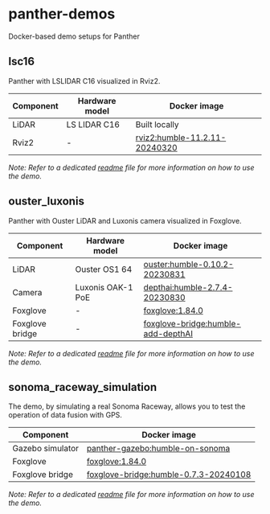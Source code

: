 # panther-demos

Docker-based demo setups for Panther

## lsc16

Panther with LSLIDAR C16 visualized in Rviz2.

| Component | Hardware model | Docker image                                                                                                                                                                                         |
| --------- | -------------- | ---------------------------------------------------------------------------------------------------------------------------------------------------------------------------------------------------- |
| LiDAR     | LS LIDAR C16   | Built locally                                                                                                                                                                                        |
| Rviz2     | -              | [rviz2:humble-11.2.11-20240320](https://hub.docker.com/layers/husarion/rviz2/humble-11.2.11-20240320/images/sha256-320574ab3c4c93145a21e86fe44dd93b17d25a97841e85b6a9fbbf6729a4e41f?context=explore) |

*Note: Refer to a dedicated [readme](./lsc16/README.md) file for more information on how to use the demo.*

## ouster_luxonis

Panther with Ouster LiDAR and Luxonis camera visualized in Foxglove.

| Component       | Hardware model    | Docker image                                                                                                                                                                                                   |
| --------------- | ----------------- | -------------------------------------------------------------------------------------------------------------------------------------------------------------------------------------------------------------- |
| LiDAR           | Ouster OS1 64     | [ouster:humble-0.10.2-20230831](https://hub.docker.com/layers/husarion/ouster/humble-0.10.2-20230831/images/sha256-ae0cd563c6e46676075e1a1ef9abb887f2c57d8a10d29fb8d18eef8ef20546f0?context=explore)           |
| Camera          | Luxonis OAK-1 PoE | [depthai:humble-2.7.4-20230830](https://hub.docker.com/layers/husarion/depthai/humble-2.7.4-20230830/images/sha256-e2f01a5c7fbecae0a8a1a0f5078e1d71dcf1499dce39f994b82ac9fc5aad28aa?context=explore)           |
| Foxglove        | -                 | [foxglove:1.84.0](https://hub.docker.com/layers/husarion/foxglove/1.84.0/images/sha256-ddd1041e3a8d884930dc595bb98673cb78e8263dafffcc8c24382d7db616cd03?context=explore)                                       |
| Foxglove bridge | -                 | [foxglove-bridge:humble-add-depthAI](https://hub.docker.com/layers/husarion/foxglove-bridge/humble-add-depthAI/images/sha256-b89941f0332e0b29049db0eb78ad732dfeadd7c42d94d5b0c7cbb87f3a24088d?context=explore) |

*Note: Refer to a dedicated [readme](./ouster_luxonis/README.md) file for more information on how to use the demo.*

## sonoma_raceway_simulation

The demo, by simulating a real Sonoma Raceway, allows you to test the operation of data fusion with GPS.

| Component        | Docker image                                                                                    |
| ---------------- | ----------------------------------------------------------------------------------------------- |
| Gazebo simulator | [panther-gazebo:humble-on-sonoma](https://hub.docker.com/r/husarion/panther-gazebo)             |
| Foxglove         | [foxglove:1.84.0](https://hub.docker.com/layers/husarion/foxglove)                              |
| Foxglove bridge  | [foxglove-bridge:humble-0.7.3-20240108](https://hub.docker.com/layers/husarion/foxglove-bridge) |

*Note: Refer to a dedicated [readme](./sonoma_raceway_simulation/README.md) file for more information on how to use the demo.*
